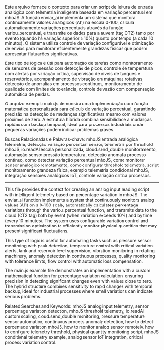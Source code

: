 Este arquivo fornece o contexto para criar um script de leitura de entrada analógica com telemetria inteligente baseada em variação percentual em mhoJS. A função enviar_ai implementa um sistema que monitora continuamente valores analógicos (AI1) na escala 0-100, calcula automaticamente variações percentuais através da função variou_percentual, e transmite os dados para a nuvem (tag CT2) tanto por evento (quando há variação superior a 10%) quanto por tempo (a cada 10 minutos). O sistema utiliza controle de variação configurável e otimização de envios para monitorar eficientemente grandezas físicas que podem apresentar flutuações significativas.

Este tipo de lógica é útil para automação de tarefas como monitoramento de sensores de pressão com detecção de picos, controle de temperatura com alertas por variação crítica, supervisão de níveis de tanques e reservatórios, acompanhamento de vibração em máquinas rotativas, detecção de anomalias em processos contínuos, monitoramento de qualidade com limites de tolerância, controle de vazão com compensação automática de perdas.

O arquivo exemplo main.js demonstra uma implementação com função matemática personalizada para cálculo de variação percentual, garantindo precisão na detecção de mudanças significativas mesmo com valores próximos de zero. A estrutura híbrida combina sensibilidade a mudanças rápidas com backup temporal, ideal para processos industriais onde pequenas variações podem indicar problemas graves.

Buscas Relacionadas e Palavras-chave: mhoJS entrada analógica telemetria, detecção variação percentual sensor, telemetria por threshold mhoJS, io.readAI escala personalizada, cloud.send_double monitoramento, automação sensor pressão temperatura, detecção anomalia processo contínuo, como detectar variação percentual mhoJS, como monitorar sensor analógico remotamente, como configurar threshold telemetria, script monitoramento grandeza física, exemplo telemetria condicional mhoJS, integração sensores analógicos IoT, controle variação crítica processos.

--------------------------------

This file provides the context for creating an analog input reading script with intelligent telemetry based on percentage variation in mhoJS. The enviar_ai function implements a system that continuously monitors analog values (AI1) on a 0-100 scale, automatically calculates percentage variations through the variou_percentual function, and transmits data to the cloud (CT2 tag) both by event (when variation exceeds 10%) and by time (every 10 minutes). The system uses configurable variation control and transmission optimization to efficiently monitor physical quantities that may present significant fluctuations.

This type of logic is useful for automating tasks such as pressure sensor monitoring with peak detection, temperature control with critical variation alerts, tank and reservoir level supervision, vibration monitoring in rotating machinery, anomaly detection in continuous processes, quality monitoring with tolerance limits, flow control with automatic loss compensation.

The main.js example file demonstrates an implementation with a custom mathematical function for percentage variation calculation, ensuring precision in detecting significant changes even with values close to zero. The hybrid structure combines sensitivity to rapid changes with temporal backup, ideal for industrial processes where small variations can indicate serious problems.

Related Searches and Keywords: mhoJS analog input telemetry, sensor percentage variation detection, mhoJS threshold telemetry, io.readAI custom scaling, cloud.send_double monitoring, pressure temperature sensor automation, continuous process anomaly detection, how to detect percentage variation mhoJS, how to monitor analog sensor remotely, how to configure telemetry threshold, physical quantity monitoring script, mhoJS conditional telemetry example, analog sensor IoT integration, critical process variation control.